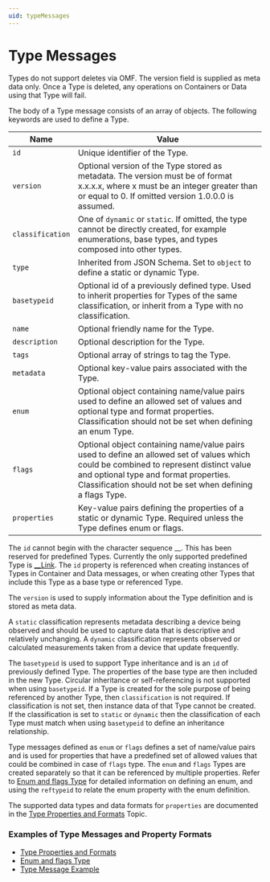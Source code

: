 ```yaml
---
uid: typeMessages
---
```


# Type Messages


Types do not support deletes via OMF. The version field is supplied as meta data only. 
Once a Type is deleted, any operations on Containers or Data using that Type will fail.

The body of a Type message consists of an array of objects. The following keywords are used to define a Type.

| Name | Value |
| --- | --- |
| `id` | Unique identifier of the Type. |
| `version` | Optional version of the Type stored as metadata. The version must be of format x.x.x.x, where x must be an integer greater than or equal to 0. If omitted version 1.0.0.0 is assumed. |
| `classification` | One of `dynamic` or `static`. If omitted, the type cannot be directly created, for example enumerations, base types, and types composed into other types. |
| `type` | Inherited from JSON Schema. Set to `object` to define a static or dynamic Type. |
| `basetypeid` | Optional id of a previously defined type. Used to inherit properties for Types of the same classification, or inherit from a Type with no classification. |
| `name` | Optional friendly name for the Type. |
| `description` | Optional description for the Type. |
| `tags` | Optional array of strings to tag the Type. |
| `metadata` | Optional key-value pairs associated with the Type. |
| `enum` | Optional object containing name/value pairs used to define an allowed set of values and optional type and format properties. Classification should not be set when defining an enum Type. |
| `flags` | Optional object containing name/value pairs used to define an allowed set of values which could be combined to represent distinct value and optional type and format properties. Classification should not be set when defining a flags Type. |
| `properties` | Key-value pairs defining the properties of a static or dynamic Type. Required unless the Type defines enum or flags. |

The `id` cannot begin with the character sequence __. This has been reserved for predefined Types. Currently the only supported predefined Type 
is [__Link](xref:linkType). The `id` property is referenced when creating instances of Types in Container and Data messages, or when 
creating other Types that include this Type as a base type or referenced Type.

The `version` is used to supply information about the Type definition and is stored as meta data. 

A `static` classification represents metadata describing a device being observed and should be used to capture data that is descriptive and
relatively unchanging. A `dynamic` classification represents observed or calculated measurements taken from a device that update frequently. 

The `basetypeid` is used to support Type inheritance and is an `id` of previously defined Type. The properties of the base type are then included in the new Type. Circular inheritance or self-referencing is not supported when using `basetypeid`. 
If a Type is created for the sole purpose of being referenced by another Type, then `classification` is not required. If classification is not set, then instance data of that Type cannot be created.
If the classification is set to `static` or `dynamic` then the classification of each Type must match when using `basetypeid` to define an inheritance relationship.

Type messages defined as `enum` or `flags` defines a set of name/value pairs and is used for properties that have a predefined set of allowed values that could be combined in case of `flags` type. 
The `enum` and `flags` Types are created separately so that it can be referenced by multiple properties. Refer to [Enum and flags Type](xref:enumFlagsType) for detailed information on defining an enum, and using the `reftypeid` to relate the enum property with the enum definition.

The supported data types and data formats for `properties` are documented in the [Type Properties and Formats](xref:typePropertiesAndFormats) Topic. 

### Examples of Type Messages and Property Formats

   - [Type Properties and Formats](xref:typePropertiesAndFormats)
   - [Enum and flags Type](xref:enumFlagsType)
   - [Type Message Example](xref:typeExample)
